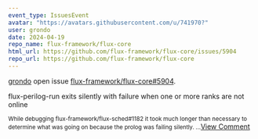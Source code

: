 ```yaml
---
event_type: IssuesEvent
avatar: "https://avatars.githubusercontent.com/u/741970?"
user: grondo
date: 2024-04-19
repo_name: flux-framework/flux-core
html_url: https://github.com/flux-framework/flux-core/issues/5904
repo_url: https://github.com/flux-framework/flux-core
---
```


<a href='https://github.com/grondo' target='_blank'>grondo</a> open issue <a href='https://github.com/flux-framework/flux-core/issues/5904' target='_blank'>flux-framework/flux-core#5904</a>.

<p>flux-perilog-run exits silently with failure when one or more ranks are not online</p><small>While debugging flux-framework/flux-sched#1182 it took much longer than necessary to determine what was going on because the prolog was failing silently....</small><a href='https://github.com/flux-framework/flux-core/issues/5904' target='_blank'>View Comment</a>